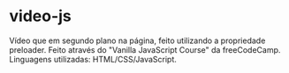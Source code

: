 # video-js
Vídeo que em segundo plano na página, feito utilizando a propriedade preloader. Feito através do "Vanilla JavaScript Course" da freeCodeCamp. Linguagens utilizadas: HTML/CSS/JavaScript.
